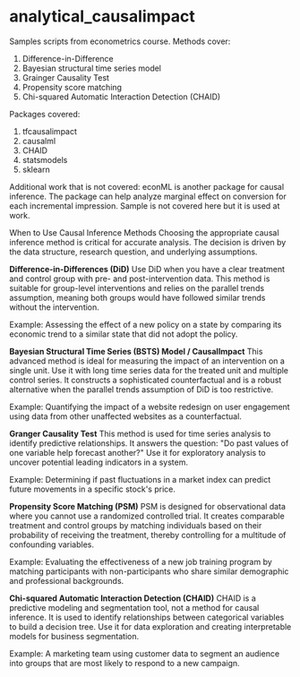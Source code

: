 # analytical_causalimpact
Samples scripts from econometrics course. Methods cover:
1. Difference-in-Difference
2. Bayesian structural time series model
3. Grainger Causality Test
4. Propensity score matching
5. Chi-squared Automatic Interaction Detection (CHAID)
 
Packages covered:
1. tfcausalimpact
2. causalml
3. CHAID
4. statsmodels
5. sklearn

Additional work that is not covered:
econML is another package for causal inference. The package can help analyze marginal effect on conversion for each incremental impression. Sample is not covered here but it is used at work. 

When to Use Causal Inference Methods
Choosing the appropriate causal inference method is critical for accurate analysis. The decision is driven by the data structure, research question, and underlying assumptions.

**Difference-in-Differences (DiD)**
Use DiD when you have a clear treatment and control group with pre- and post-intervention data. This method is suitable for group-level interventions and relies on the parallel trends assumption, meaning both groups would have followed similar trends without the intervention.

Example: Assessing the effect of a new policy on a state by comparing its economic trend to a similar state that did not adopt the policy.

**Bayesian Structural Time Series (BSTS) Model / CausalImpact**
This advanced method is ideal for measuring the impact of an intervention on a single unit. Use it with long time series data for the treated unit and multiple control series. It constructs a sophisticated counterfactual and is a robust alternative when the parallel trends assumption of DiD is too restrictive.

Example: Quantifying the impact of a website redesign on user engagement using data from other unaffected websites as a counterfactual.

**Granger Causality Test**
This method is used for time series analysis to identify predictive relationships. It answers the question: "Do past values of one variable help forecast another?" Use it for exploratory analysis to uncover potential leading indicators in a system.

Example: Determining if past fluctuations in a market index can predict future movements in a specific stock's price.

**Propensity Score Matching (PSM)**
PSM is designed for observational data where you cannot use a randomized controlled trial. It creates comparable treatment and control groups by matching individuals based on their probability of receiving the treatment, thereby controlling for a multitude of confounding variables.

Example: Evaluating the effectiveness of a new job training program by matching participants with non-participants who share similar demographic and professional backgrounds.

**Chi-squared Automatic Interaction Detection (CHAID)**
CHAID is a predictive modeling and segmentation tool, not a method for causal inference. It is used to identify relationships between categorical variables to build a decision tree. Use it for data exploration and creating interpretable models for business segmentation.

Example: A marketing team using customer data to segment an audience into groups that are most likely to respond to a new campaign.
